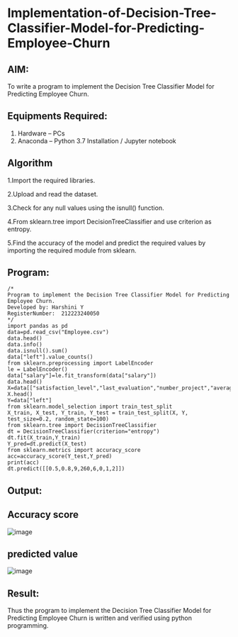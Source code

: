# Implementation-of-Decision-Tree-Classifier-Model-for-Predicting-Employee-Churn

## AIM:
To write a program to implement the Decision Tree Classifier Model for Predicting Employee Churn.

## Equipments Required:
1. Hardware – PCs
2. Anaconda – Python 3.7 Installation / Jupyter notebook

## Algorithm
1.Import the required libraries.

2.Upload and read the dataset.

3.Check for any null values using the isnull() function.

4.From sklearn.tree import DecisionTreeClassifier and use criterion as entropy.

5.Find the accuracy of the model and predict the required values by importing the required module from sklearn.

## Program:
```
/*
Program to implement the Decision Tree Classifier Model for Predicting Employee Churn.
Developed by: Harshini Y
RegisterNumber:  212223240050
*/
import pandas as pd
data=pd.read_csv("Employee.csv")
data.head()
data.info()
data.isnull().sum()
data["left"].value_counts()
from sklearn.preprocessing import LabelEncoder
le = LabelEncoder()
data["salary"]=le.fit_transform(data["salary"])
data.head()
X=data[["satisfaction_level","last_evaluation","number_project","average_montly_hours","time_spend_company","Work_accident","promotion_last_5years","salary"]]
X.head()
Y=data["left"]
from sklearn.model_selection import train_test_split
X_train, X_test, Y_train, Y_test = train_test_split(X, Y, test_size=0.2, random_state=100)
from sklearn.tree import DecisionTreeClassifier
dt = DecisionTreeClassifier(criterion="entropy")
dt.fit(X_train,Y_train)
Y_pred=dt.predict(X_test)
from sklearn.metrics import accuracy_score
acc=accuracy_score(Y_test,Y_pred)
print(acc)
dt.predict([[0.5,0.8,9,260,6,0,1,2]])
```

## Output:
## Accuracy score
![image](https://github.com/user-attachments/assets/54c4453e-a09c-46bd-b5f3-a6e1549f467f)
## predicted value
![image](https://github.com/user-attachments/assets/e9f7b1d3-5c24-4c04-9102-162955bb7c0e)


## Result:
Thus the program to implement the  Decision Tree Classifier Model for Predicting Employee Churn is written and verified using python programming.
